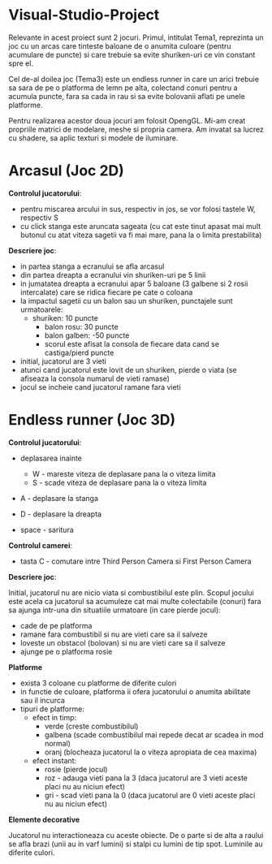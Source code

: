 # Visual-Studio-Project

Relevante in acest proiect sunt 2 jocuri. Primul, intitulat Tema1, reprezinta un joc cu un arcas care tinteste baloane de o anumita culoare (pentru acumulare de puncte) si care trebuie sa evite shuriken-uri ce vin constant spre el.

Cel de-al doilea joc (Tema3) este un endless runner in care un arici trebuie sa sara de pe o platforma de lemn pe alta, colectand conuri pentru a acumula puncte, fara sa cada in rau si sa evite bolovanii aflati pe unele platforme.

Pentru realizarea acestor doua jocuri am folosit OpengGL. Mi-am creat propriile matrici de modelare, meshe si propria camera. Am invatat sa lucrez cu shadere, sa aplic texturi si modele de iluminare.

# Arcasul (Joc 2D)

**Controlul jucatorului**:
  - pentru miscarea arcului in sus, respectiv in jos, se vor folosi tastele W, respectiv S
  - cu click stanga este aruncata sageata (cu cat este tinut apasat mai mult butonul cu atat viteza sagetii va fi mai mare, pana la o limita prestabilita)
  
**Descriere joc**:

- in partea stanga a ecranului se afla arcasul
- din partea dreapta a ecranului vin shuriken-uri pe 5 linii
- in jumatatea dreapta a ecranului apar 5 baloane (3 galbene si 2 rosii intercalate) care se ridica fiecare pe cate o coloana
- la impactul sagetii cu un balon sau un shuriken, punctajele sunt urmatoarele:
    - shuriken: 10 puncte
		- balon rosu: 30 puncte
		- balon galben: -50 puncte
		- scorul este afisat la consola de fiecare data cand se castiga/pierd puncte
- initial, jucatorul are 3 vieti
- atunci cand jucatorul este lovit de un shuriken, pierde o viata (se afiseaza la consola numarul de vieti ramase)
- jocul se incheie cand jucatorul ramane fara vieti

# Endless runner (Joc 3D)

**Controlul jucatorului**:
 - deplasarea inainte
    - W - mareste viteza de deplasare pana la o viteza limita
    - S - scade viteza de deplasare pana la o viteza limita
 - A - deplasare la stanga
 - D - deplasare la dreapta

 - space - saritura

**Controlul camerei**:

- tasta C - comutare intre Third Person Camera si First Person Camera
  
**Descriere joc**:

Initial, jucatorul nu are nicio viata si combustibilul este plin. Scopul jocului este acela ca jucatorul sa acumuleze cat mai multe colectabile (conuri) fara sa ajunga intr-una din situatiile urmatoare (in care pierde jocul):
- cade de pe platforma
- ramane fara combustibil si nu are vieti care sa il salveze
- loveste un obstacol (bolovan) si nu are vieti care sa il salveze
- ajunge pe o platforma rosie

**Platforme**
- exista 3 coloane cu platforme de diferite culori
- in functie de culoare, platforma ii ofera jucatorului o anumita abilitate sau il incurca
- tipuri de platforme:
   - efect in timp:
        - verde (creste combustibilul)
        - galbena (scade combustibilul mai repede decat ar scadea in mod normal)
        - oranj (blocheaza jucatorul la o viteza apropiata de cea maxima)
   - efect instant:
        - rosie (pierde jocul)
        - roz - adauga vieti pana la 3 (daca jucatorul are 3 vieti aceste placi nu au niciun efect)
        - gri - scad vieti pana la 0 (daca jucatorul are 0 vieti aceste placi nu au niciun efect)
        
 **Elemente decorative**
 
 Jucatorul nu interactioneaza cu aceste obiecte. De o parte si de alta a raului se afla brazi (unii au in varf lumini) si stalpi cu lumini de tip spot. Luminile au diferite culori.
